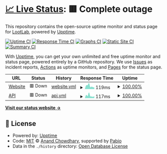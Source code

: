 # [📈 Live Status](https://status.lootlab.pl): <!--live status--> **🟥 Complete outage**

This repository contains the open-source uptime monitor and status page for [LootLab](https://status.lootlab.pl), powered by [Upptime](https://github.com/upptime/upptime).

[![Uptime CI](https://github.com/LootLab/status/workflows/Uptime%20CI/badge.svg)](https://github.com/LootLab/status/actions?query=workflow%3A%22Uptime+CI%22)
[![Response Time CI](https://github.com/LootLab/status/workflows/Response%20Time%20CI/badge.svg)](https://github.com/LootLab/status/actions?query=workflow%3A%22Response+Time+CI%22)
[![Graphs CI](https://github.com/LootLab/status/workflows/Graphs%20CI/badge.svg)](https://github.com/LootLab/status/actions?query=workflow%3A%22Graphs+CI%22)
[![Static Site CI](https://github.com/LootLab/status/workflows/Static%20Site%20CI/badge.svg)](https://github.com/LootLab/status/actions?query=workflow%3A%22Static+Site+CI%22)
[![Summary CI](https://github.com/LootLab/status/workflows/Summary%20CI/badge.svg)](https://github.com/LootLab/status/actions?query=workflow%3A%22Summary+CI%22)

With [Upptime](https://upptime.js.org), you can get your own unlimited and free uptime monitor and status page, powered entirely by a GitHub repository. We use [Issues](https://github.com/LootLab/status/issues) as incident reports, [Actions](https://github.com/LootLab/status/actions) as uptime monitors, and [Pages](https://status.lootlab.pl) for the status page.

<!--start: status pages-->
<!-- This summary is generated by Upptime (https://github.com/upptime/upptime) -->
<!-- Do not edit this manually, your changes will be overwritten -->
<!-- prettier-ignore -->
| URL | Status | History | Response Time | Uptime |
| --- | ------ | ------- | ------------- | ------ |
| <img alt="" src="https://icons.duckduckgo.com/ip3/lootlab.pl.ico" height="13"> [Website](https://lootlab.pl) | 🟥 Down | [website.yml](https://github.com/LootLab/status/commits/HEAD/history/website.yml) | <details><summary><img alt="Response time graph" src="./graphs/website/response-time-week.png" height="20"> 119ms</summary><br><a href="https://status.lootlab.pl/history/website"><img alt="Response time 110" src="https://img.shields.io/endpoint?url=https%3A%2F%2Fraw.githubusercontent.com%2FLootLab%2Fstatus%2FHEAD%2Fapi%2Fwebsite%2Fresponse-time.json"></a><br><a href="https://status.lootlab.pl/history/website"><img alt="24-hour response time 60" src="https://img.shields.io/endpoint?url=https%3A%2F%2Fraw.githubusercontent.com%2FLootLab%2Fstatus%2FHEAD%2Fapi%2Fwebsite%2Fresponse-time-day.json"></a><br><a href="https://status.lootlab.pl/history/website"><img alt="7-day response time 119" src="https://img.shields.io/endpoint?url=https%3A%2F%2Fraw.githubusercontent.com%2FLootLab%2Fstatus%2FHEAD%2Fapi%2Fwebsite%2Fresponse-time-week.json"></a><br><a href="https://status.lootlab.pl/history/website"><img alt="30-day response time 105" src="https://img.shields.io/endpoint?url=https%3A%2F%2Fraw.githubusercontent.com%2FLootLab%2Fstatus%2FHEAD%2Fapi%2Fwebsite%2Fresponse-time-month.json"></a><br><a href="https://status.lootlab.pl/history/website"><img alt="1-year response time 110" src="https://img.shields.io/endpoint?url=https%3A%2F%2Fraw.githubusercontent.com%2FLootLab%2Fstatus%2FHEAD%2Fapi%2Fwebsite%2Fresponse-time-year.json"></a></details> | <details><summary><a href="https://status.lootlab.pl/history/website">100.00%</a></summary><a href="https://status.lootlab.pl/history/website"><img alt="All-time uptime 100.00%" src="https://img.shields.io/endpoint?url=https%3A%2F%2Fraw.githubusercontent.com%2FLootLab%2Fstatus%2FHEAD%2Fapi%2Fwebsite%2Fuptime.json"></a><br><a href="https://status.lootlab.pl/history/website"><img alt="24-hour uptime 100.00%" src="https://img.shields.io/endpoint?url=https%3A%2F%2Fraw.githubusercontent.com%2FLootLab%2Fstatus%2FHEAD%2Fapi%2Fwebsite%2Fuptime-day.json"></a><br><a href="https://status.lootlab.pl/history/website"><img alt="7-day uptime 100.00%" src="https://img.shields.io/endpoint?url=https%3A%2F%2Fraw.githubusercontent.com%2FLootLab%2Fstatus%2FHEAD%2Fapi%2Fwebsite%2Fuptime-week.json"></a><br><a href="https://status.lootlab.pl/history/website"><img alt="30-day uptime 100.00%" src="https://img.shields.io/endpoint?url=https%3A%2F%2Fraw.githubusercontent.com%2FLootLab%2Fstatus%2FHEAD%2Fapi%2Fwebsite%2Fuptime-month.json"></a><br><a href="https://status.lootlab.pl/history/website"><img alt="1-year uptime 100.00%" src="https://img.shields.io/endpoint?url=https%3A%2F%2Fraw.githubusercontent.com%2FLootLab%2Fstatus%2FHEAD%2Fapi%2Fwebsite%2Fuptime-year.json"></a></details>
| <img alt="" src="https://icons.duckduckgo.com/ip3/api.lootlab.pl.ico" height="13"> [API](https://api.lootlab.pl) | 🟥 Down | [api.yml](https://github.com/LootLab/status/commits/HEAD/history/api.yml) | <details><summary><img alt="Response time graph" src="./graphs/api/response-time-week.png" height="20"> 117ms</summary><br><a href="https://status.lootlab.pl/history/api"><img alt="Response time 112" src="https://img.shields.io/endpoint?url=https%3A%2F%2Fraw.githubusercontent.com%2FLootLab%2Fstatus%2FHEAD%2Fapi%2Fapi%2Fresponse-time.json"></a><br><a href="https://status.lootlab.pl/history/api"><img alt="24-hour response time 89" src="https://img.shields.io/endpoint?url=https%3A%2F%2Fraw.githubusercontent.com%2FLootLab%2Fstatus%2FHEAD%2Fapi%2Fapi%2Fresponse-time-day.json"></a><br><a href="https://status.lootlab.pl/history/api"><img alt="7-day response time 117" src="https://img.shields.io/endpoint?url=https%3A%2F%2Fraw.githubusercontent.com%2FLootLab%2Fstatus%2FHEAD%2Fapi%2Fapi%2Fresponse-time-week.json"></a><br><a href="https://status.lootlab.pl/history/api"><img alt="30-day response time 110" src="https://img.shields.io/endpoint?url=https%3A%2F%2Fraw.githubusercontent.com%2FLootLab%2Fstatus%2FHEAD%2Fapi%2Fapi%2Fresponse-time-month.json"></a><br><a href="https://status.lootlab.pl/history/api"><img alt="1-year response time 112" src="https://img.shields.io/endpoint?url=https%3A%2F%2Fraw.githubusercontent.com%2FLootLab%2Fstatus%2FHEAD%2Fapi%2Fapi%2Fresponse-time-year.json"></a></details> | <details><summary><a href="https://status.lootlab.pl/history/api">100.00%</a></summary><a href="https://status.lootlab.pl/history/api"><img alt="All-time uptime 100.00%" src="https://img.shields.io/endpoint?url=https%3A%2F%2Fraw.githubusercontent.com%2FLootLab%2Fstatus%2FHEAD%2Fapi%2Fapi%2Fuptime.json"></a><br><a href="https://status.lootlab.pl/history/api"><img alt="24-hour uptime 100.00%" src="https://img.shields.io/endpoint?url=https%3A%2F%2Fraw.githubusercontent.com%2FLootLab%2Fstatus%2FHEAD%2Fapi%2Fapi%2Fuptime-day.json"></a><br><a href="https://status.lootlab.pl/history/api"><img alt="7-day uptime 100.00%" src="https://img.shields.io/endpoint?url=https%3A%2F%2Fraw.githubusercontent.com%2FLootLab%2Fstatus%2FHEAD%2Fapi%2Fapi%2Fuptime-week.json"></a><br><a href="https://status.lootlab.pl/history/api"><img alt="30-day uptime 100.00%" src="https://img.shields.io/endpoint?url=https%3A%2F%2Fraw.githubusercontent.com%2FLootLab%2Fstatus%2FHEAD%2Fapi%2Fapi%2Fuptime-month.json"></a><br><a href="https://status.lootlab.pl/history/api"><img alt="1-year uptime 100.00%" src="https://img.shields.io/endpoint?url=https%3A%2F%2Fraw.githubusercontent.com%2FLootLab%2Fstatus%2FHEAD%2Fapi%2Fapi%2Fuptime-year.json"></a></details>

<!--end: status pages-->

[**Visit our status website →**](https://status.lootlab.pl)

## 📄 License

- Powered by: [Upptime](https://github.com/upptime/upptime)
- Code: [MIT](./LICENSE) © [Anand Chowdhary](https://anandchowdhary.com), supported by [Pabio](https://pabio.com)
- Data in the `./history` directory: [Open Database License](https://opendatacommons.org/licenses/odbl/1-0/)
